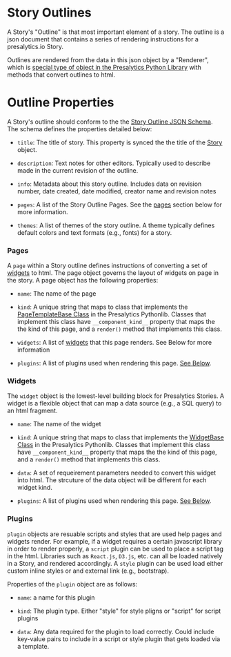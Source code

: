 # Story Outlines

A Story's "Outline" is that most important element of a story.  The outline is a json document that contains a series of rendering instructions for a presalytics.io Story.  

Outlines are rendered from the data in this json object by a "Renderer", which is [special type of object in the Presalytics Python Library](https://presalytics.github.io/python-client/presalytics/#presalytics.Renderer) with methods  that convert outlines to html.  

# Outline Properties

A Story's outline should conform to the the [Story Outline JSON Schema](https://api.presalytics.io/story/outline-schema/0.3.1/story-outline.json).  The schema defines the properties detailed below:

* `title`: The title of story.  This property is synced the the title of the [Story](/docs/stories) object.

* `description`: Text notes for other editors. Typically used to describe made in the current revision of the outline.

* `info`: Metadata about this story outline.  Includes data on revision number, date created, date modified, creator name and revision notes

* `pages`: A list of the Story Outline Pages.  See the [pages](#pages) section below for more information.

* `themes`: A list of themes of the story outline.  A theme typically defines default colors and text formats (e.g., fonts) for a story.  


### Pages

A `page` within a Story outline defines instructions of converting a set of [widgets](#widgets) to html.  The page object governs the layout of widgets on page in the story. A page object has the following properties:

* `name`: The name of the page

* `kind`: A unique string that maps to class that implements the [PageTemplateBase Class](https://presalytics.github.io/python-client/presalytics/index.html#presalytics.PageTemplateBase) in the Presalytics Pythonlib.  Classes that implement this class have `__component_kind__` property that maps the the kind of this page, and a `render()` method that implements this class.

* `widgets`: A list of [widgets](#widgets) that this page renders.  See Below for more information

* `plugins`: A list of plugins used when rendering this page.  [See Below](#plugins).


### Widgets

The `widget` object is the lowest-level building block for Presalytics Stories. A widget is a flexible object that can map a data source (e.g., a SQL query) to an html fragment.  

* `name`: The name of the widget

* `kind`: A unique string that maps to class that implements the [WidgetBase Class](https://presalytics.github.io/python-client/presalytics/index.html#presalytics.WidgetBase) in the Presalytics Pythonlib.  Classes that implement this class have `__component_kind__` property that maps the the kind of this page, and a `render()` method that implements this class.

* `data`: A set of requeirement parameters needed to convert this widget into html.  The strcuture of the data object will be different for each widget kind.

* `plugins`: A list of plugins used when rendering this page.  [See Below](#plugins).

### Plugins

`plugin` objects are resuable scripts and styles that are used help pages and widgets render.  For example, if a widget requires a certain javascript library in order to render properly, a `script` plugin can be used to place a script tag in the html.  Libraries such as `React.js`, `D3.js`, etc.  can all be loaded natively in a Story, and rendered accordingly. A `style` plugin can be used load either custom inline styles or and external link (e.g., bootstrap).  

Properties of the `plugin` object are as follows:

* `name`: a name for this plugin

* `kind`: The plugin type.  Either "style" for style pligns or "script" for script plugins

* `data`: Any data required for the plugin to load correctly.  Could include key-value pairs to include in a script or style plugin that gets loaded via a template.